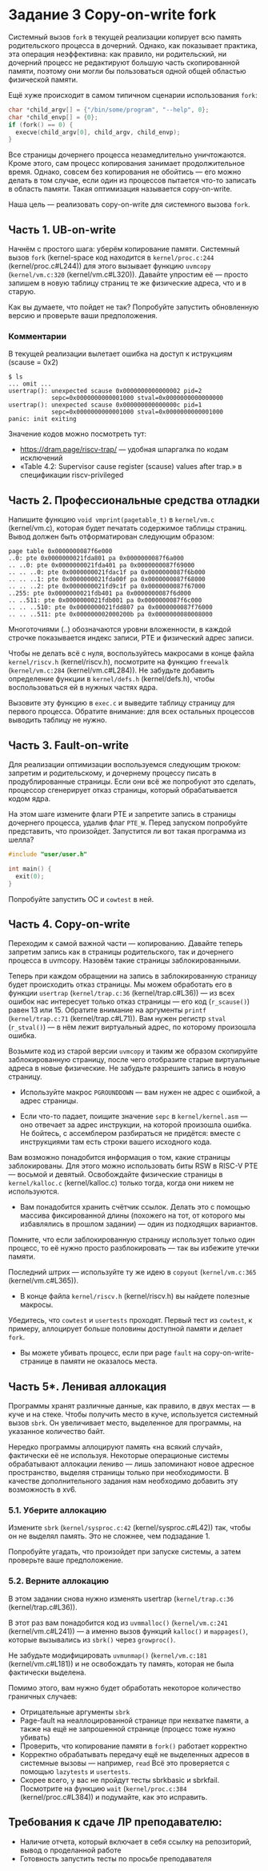 # Задание 3 Copy-on-write fork

Системный вызов `fork` в текущей реализации копирует всю память родительского
процесса в дочерний. Однако, как показывает практика, эта операция
неэффективна: как правило, ни родительский, ни дочерний процесс не редактируют
большую часть скопированной памяти, поэтому они могли бы пользоваться одной
общей областью физической памяти.

Ещё хуже происходит в самом типичном сценарии использования `fork`:

```c
char *child_argv[] = {"/bin/some/program", "--help", 0};
char *child_envp[] = {0};
if (fork() == 0) {
  execve(child_argv[0], child_argv, child_envp);
}
```

Все страницы дочернего процесса незамедлительно уничтожаются. Кроме этого, сам
процесс копирования занимает продолжительное время. Однако, совсем без
копирования не обойтись — его можно делать в том случае, если один из процессов
пытается что-то записать в область памяти. Такая оптимизация называется
copy-on-write.

Наша цель — реализовать copy-on-write для системного вызова `fork`.

## Часть 1. UB-on-write

Начнём с простого шага: уберём копирование памяти. Системный вызов `fork`
(kernel-space код находится в `kernel/proc.c:244` (kernel/proc.c#L244)) для
этого вызывает функцию `uvmcopy` (`kernel/vm.c:320` (kernel/vm.c#L320)).
Давайте упростим её — просто запишем в новую таблицу страниц те же физические
адреса, что и в старую.

Как вы думаете, что пойдет не так? Попробуйте запустить обновленную версию и
проверьте ваши предположения.

### Комментарии

В текущей реализации вылетает ошибка на доступ к иструкциям (scause = 0x2)
```text
$ ls
... omit ...
usertrap(): unexpected scause 0x0000000000000002 pid=2
            sepc=0x0000000000001000 stval=0x0000000000000000
usertrap(): unexpected scause 0x000000000000000c pid=1
            sepc=0x0000000000001000 stval=0x0000000000001000
panic: init exiting
```

Значение кодов можно посмотреть тут:
- https://dram.page/riscv-trap/ ― удобная шпаргалка по кодам исключений
- «Table 4.2: Supervisor cause register (scause) values after trap.» в
  спецификации riscv-privileged

## Часть 2. Профессиональные средства отладки

Напишите функцию `void vmprint(pagetable_t)` в `kernel/vm.c` (kernel/vm.c),
которая будет печатать содержимое таблицы страниц. Вывод должен быть
отформатирован следующим образом:

```
page table 0x0000000087f6e000
..0: pte 0x0000000021fda801 pa 0x0000000087f6a000
.. ..0: pte 0x0000000021fda401 pa 0x0000000087f69000
.. .. ..0: pte 0x0000000021fdac1f pa 0x0000000087f6b000
.. .. ..1: pte 0x0000000021fda00f pa 0x0000000087f68000
.. .. ..2: pte 0x0000000021fd9c1f pa 0x0000000087f67000
..255: pte 0x0000000021fdb401 pa 0x0000000087f6d000
.. ..511: pte 0x0000000021fdb001 pa 0x0000000087f6c000
.. .. ..510: pte 0x0000000021fdd807 pa 0x0000000087f76000
.. .. ..511: pte 0x000000002000200b pa 0x0000000080008000
```

Многоточиями (..) обозначаются уровни вложенности, в каждой строчке
показывается индекс записи, PTE и физический адрес записи.

Чтобы не делать всё с нуля, воспользуйтесь макросами в конце файла
`kernel/riscv.h` (kernel/riscv.h), посмотрите на функцию `freewalk`
(`kernel/vm.c:284` (kernel/vm.c#L284)). Не забудьте добавить определение
функции в `kernel/defs.h` (kernel/defs.h), чтобы воспользоваться ей в нужных
частях ядра.

Вызовите эту функцию в `exec.c` и выведите таблицу страницу для первого
процесса. Обратите внимание: для всех остальных процессов выводить таблицу не
нужно.

## Часть 3. Fault-on-write

Для реализации оптимизации воспользуемся следующим трюком: запретим и
родительскому, и дочернему процессу писать в продублированные страницы. Если
они всё же попробуют это сделать, процессор сгенерирует отказ страницы, который
обрабатывается кодом ядра.

На этом шаге измените флаги PTE и запретите запись в страницы дочернего
процесса, удалив флаг `PTE_W`. Перед запуском попробуйте представить, что
произойдет. Запустится ли вот такая программа из шелла?

```c
#include "user/user.h"

int main() {
  exit(0);
}
```

Попробуйте запустить ОС и `cowtest` в ней.

## Часть 4. Copy-on-write

Переходим к самой важной части — копированию. Давайте теперь запретим запись
как в страницы родительского, так и дочернего процесса в uvmcopy. Назовём такие
страницы заблокированными.

Теперь при каждом обращении на запись в заблокированную страницу будет
происходить отказ страницы. Мы можем обработать его в функции `usertrap`
(`kernel/trap.c:36` (kernel/trap.c#L36)) — из всех ошибок нас интересует только
отказ страницы — его код (`r_scause()`) равен 13 или 15. Обратите внимание на
аргументы `printf` (`kernel/trap.c:71` (kernel/trap.c#L71)). Вам нужен регистр
`stval` (`r_stval()`) — в нём лежит виртуальный адрес, по которому произошла
ошибка.

Возьмите код из старой версии `uvmcopy` и таким же образом скопируйте
заблокированную страницу, после чего отобразите старые виртуальные адреса в
новые физические. Не забудьте разрешить запись в новую страницу.

- Используйте макрос `PGROUNDDOWN` — вам нужен не адрес с ошибкой, а адрес
  страницы.

- Если что-то падает, поищите значение `sepc` в `kernel/kernel.asm` — оно
  отвечает за адрес инструкции, на которой произошла ошибка. Не бойтесь, с
  ассемблером разбираться не придётся: вместе с инструкциями там есть строки
  вашего исходного кода.

Вам возможно понадобится информация о том, какие страницы заблокированы. Для
этого можно использовать биты RSW в RISC-V PTE — восьмой и девятый.
Освобождайте физические страницы в `kernel/kalloc.c` (kernel/kalloc.c) только
тогда, когда они никем не используются.

- Вам понадобится хранить счётчик ссылок. Делать это с помощью массива
  фиксированной длины (похожего на тот, от которого мы избавлялись в прошлом
  задании) — один из подходящих вариантов.

Помните, что если заблокированную страницу использует только один процесс, то
её нужно просто разблокировать — так вы избежите утечки памяти.

Последний штрих — используйте ту же идею в `copyout` (`kernel/vm.c:365`
(kernel/vm.c#L365)).

- В конце файла `kernel/riscv.h` (kernel/riscv.h) вы найдете полезные макросы.

Убедитесь, что `cowtest` и `usertests` проходят. Первый тест из `cowtest`, к
примеру, аллоцирует больше половины доступной памяти и делает `fork`.

- Вы можете убивать процесс, если при page `fault` на copy-on-write-странице в
  памяти не оказалось места.

## Часть 5*. Ленивая аллокация

Программы хранят различные данные, как правило, в двух местах — в куче и на
стеке. Чтобы получить место в куче, используется системный вызов `sbrk`. Он
увеличивает место, выделенное для программы, на указанное количество байт.

Нередко программы аллоцируют память «на всякий случай», фактически её не
используя. Некоторые операционые системы обрабатывают аллокации лениво — лишь
запоминают новое адресное пространство, выделяя страницы только при
необходимости. В качестве дополнительного задания нам необходимо добавить эту
возможность в xv6.

### 5.1. Уберите аллокацию

Измените `sbrk` (`kernel/sysproc.c:42` (kernel/sysproc.c#L42)) так, чтобы он не
выделял память. Это не сложнее, чем подзадание 1.

Попробуйте угадать, что произойдет при запуске системы, а затем проверьте ваше
предположение.

### 5.2. Верните аллокацию

В этом задании снова нужно изменять usertrap (`kernel/trap.c:36`
(kernel/trap.c#L36)).

В этот раз вам понадобится код из `uvmmalloc()` (`kernel/vm.c:241`
(kernel/vm.c#L241)) — а именно вызов функций `kalloc()` и `mappages()`, которые
вызывались из `sbrk()` через `growproc()`.

Не забудьте модифицировать `uvmunmap()` (`kernel/vm.c:181` (kernel/vm.c#L181))
и не освобождать ту память, которая не была фактически выделена.

Помимо этого, вам нужно будет обработать некоторое количество граничных
случаев:

- Отрицательные аргументы `sbrk`
- Page-fault на неаллоцированной странице при нехватке памяти, а также на ещё
  не запрошенной странице (процесс тоже нужно убивать)
- Проверить, что копирование памяти в `fork()` работает корректно
- Корректно обрабатывать передачу ещё не выделенных адресов в системные вызовы
  — например, `read` Всё это проверяется с помощью `lazytests` и `usertests`.
- Скорее всего, у вас не пройдут тесты sbrkbasic и sbrkfail. Посмотрите на
  функцию `wait` (`kernel/proc.c:384` (kernel/proc.c#L384)) и подумайте, как
  это исправить.

## Требования к сдаче ЛР преподавателю:

- Наличие отчета, который включает в себя ссылку на репозиторий, вывод о
  проделанной работе
- Готовность запустить тесты по просьбе преподавателя

